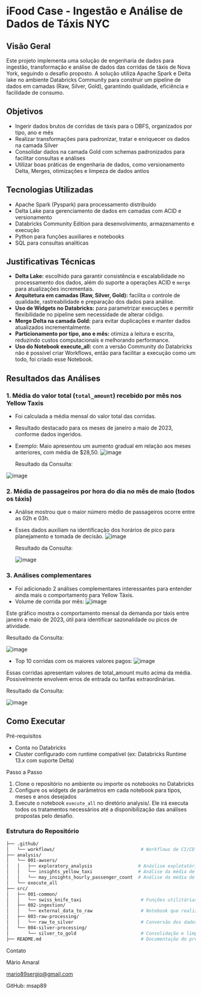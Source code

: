 # iFood Case - Ingestão e Análise de Dados de Táxis NYC

## Visão Geral

Este projeto implementa uma solução de engenharia de dados para ingestão, transformação e análise de dados das corridas de táxis de Nova York, seguindo o desafio proposto. A solução utiliza Apache Spark e Delta lake no ambiente Databricks Community para construir um pipeline de dados em camadas (Raw, Silver, Gold), garantindo qualidade, eficiência e facilidade de consumo.

## Objetivos
- Ingerir dados brutos de corridas de táxis para o DBFS, organizados por tipo, ano e mês
- Realizar transformações para padronizar, tratar e enriquecer os dados na camada Silver
- Consolidar dados na camada Gold com schemas padronizados para facilitar consultas e análises
- Utilizar boas práticas de engenharia de dados, como versionamento Delta, Merges, otimizações e limpeza de dados antios

## Tecnologias Utilizadas
- Apache Spark (Pyspark) para processamento distribuído
- Delta Lake para gerenciamento de dados em camadas com ACID e versionamento
- Databricks Community Edition para desenvolvimento, armazenamento e execução
- Python para funções auxiliares e notebooks
- SQL para consultas analíticas

## Justificativas Técnicas

- **Delta Lake:** escolhido para garantir consistência e escalabilidade no processamento dos dados, além do suporte a operações ACID e `merge` para atualizações incrementais.
- **Arquitetura em camadas (Raw, Silver, Gold):** facilita o controle de qualidade, rastreabilidade e preparação dos dados para análise.
- **Uso de Widgets no Databricks:** para parametrizar execuções e permitir flexibilidade no pipeline sem necessidade de alterar código.
- **Merge Delta na camada Gold:** para evitar duplicações e manter dados atualizados incrementalmente.
- **Particionamento por tipo, ano e mês:** otimiza a leitura e escrita, reduzindo custos computacionais e melhorando performance.
- **Uso do Notebook execute_all:** com a versão Community do Databricks não é possível criar Workflows, então para facilitar a execução como um todo, foi criado esse Notebook.

## Resultados das Análises

### 1. Média do valor total (`total_amount`) recebido por mês nos Yellow Taxis

- Foi calculada a média mensal do valor total das corridas.
- Resultado destacado para os meses de janeiro a maio de 2023, conforme dados ingeridos.
- Exemplo: Maio apresentou um aumento gradual em relação aos meses anteriores, com média de $28,50.
  ![image](https://github.com/user-attachments/assets/ab79d290-0ffa-4c00-9e23-e2c9617e8c64)

  Resultado da Consulta:
  
![image](https://github.com/user-attachments/assets/caf8aa0c-43f3-4483-88be-46dd68b8a6d0)




### 2. Média de passageiros por hora do dia no mês de maio (todos os táxis)

- Análise mostrou que o maior número médio de passageiros ocorre entre as 02h e 03h.
- Esses dados auxiliam na identificação dos horários de pico para planejamento e tomada de decisão.
  ![image](https://github.com/user-attachments/assets/9b8ef278-7509-41b0-9466-7b6089fb0932)

  Resultado da Consulta:

  ![image](https://github.com/user-attachments/assets/899ef17a-e6c9-4ab2-98ef-7eff918cb003)



### 3. Análises complementares
- Foi adicionado 2 análises complementares interessantes para entender ainda mais o comportamento para Yellow Táxis.
- Volume de corrida por mês:
![image](https://github.com/user-attachments/assets/6a771da0-d0b5-4827-87b6-b294aaca441c)

Este gráfico mostra o comportamento mensal da demanda por táxis entre janeiro e maio de 2023, útil para identificar sazonalidade ou picos de atividade.

Resultado da Consulta:

![image](https://github.com/user-attachments/assets/11eb7f67-2263-4ade-a369-74c472fd5350)



- Top 10 corridas com os maiores valores pagos:
![image](https://github.com/user-attachments/assets/fed3d4c4-3a87-452f-877e-df5dfe68d0e0)


Essas corridas apresentam valores de total_amount muito acima da média. Possivelmente envolvem erros de entrada ou tarifas extraordinárias.

Resultado da Consulta:

![image](https://github.com/user-attachments/assets/413dc060-78c6-450e-800f-96d7e1be0995)





## Como Executar
Pré-requisitos
- Conta no Databricks
- Cluster configurado com runtime compatível (ex: Databricks Runtime 13.x com suporte Delta)

Passo a Passo
1. Clone o repositório no ambiente ou importe os notebooks no Databricks
2. Configure os widgets de parâmetros em cada notebook para tipos, meses e anos desejados
3. Execute o notebook `execute_all` no diretório analysis/. Ele irá executa todos os tratamentos necessários até a disponibilização das análises propostas pelo desafio.

### Estrutura do Repositório

```bash
├── .github/
│   └── workflows/                                # Workflows de CI/CD
├── analysis/
│   └── 001-awsers/
│   │   ├── exploratory_analysis                 # Anáslise explotatória                 
│   │   └── insights_yellow_taxi                 # Análise da média de valor total recebido por mês (yellow)
│   │   └── may_insights_hourly_passenger_count  # Análise da média de passageiros por hora (mês de maio)
│   └── execute_all
├── src/
│   ├── 001-common/
│   │   └── swiss_knife_taxi                      # Funções utilitárias reaproveitáveis
│   ├── 002-ingestion/
│   │   └── external_data_to_raw                  # Notebook que realiza o download e ingestão dos dados brutos
│   ├── 003-raw-processing/
│   │   └── raw_to_silver                         # Conversão dos dados brutos (raw) para a camada Silver com formatação e controle
│   └── 004-silver-processing/
│       └── silver_to_gold                        # Consolidação e limpeza dos dados para análise (camada Gold)
├── README.md                                     # Documentação do projeto
```


Contato

Mário Amaral

mario89sergio@gmail.com

GitHub: msap89
